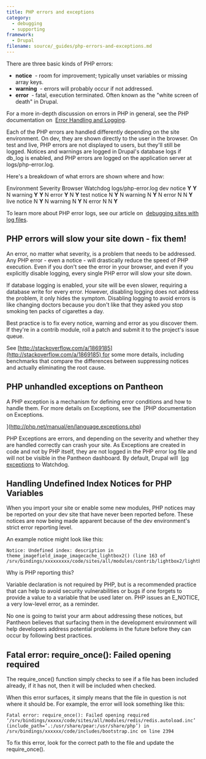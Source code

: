 ```yaml
---
title: PHP errors and exceptions
category:
  - debugging
  - supporting
framework:
  - Drupal
filename: source/_guides/php-errors-and-exceptions.md
---
```


There are three basic kinds of PHP errors:

- **notice**  - room for improvement; typically unset variables or missing array keys.
- **warning**  - errors will probably occur if not addressed.
- **error**  - fatal, execution terminated. Often known as the "white screen of death" in Drupal.

For a more in-depth discussion on errors in PHP in general, see the PHP documentation on  [Error Handling and Logging](http://www.php.net/manual/en/book.errorfunc.php).

Each of the PHP errors are handled differently depending on the site environment. On dev, they are shown directly to the user in the browser. On test and live, PHP errors are not displayed to users, but they'll still be logged. Notices and warnings are logged in Drupal's database logs if db\_log is enabled, and PHP errors are logged on the application server at logs/php-error.log.

Here's a breakdown of what errors are shown where and how:

<thead>
		<tr>
			<th>Environment</th>
			<th>Severity</th>
			<th>Browser</th>
			<th>Watchdog</th>
			<th>logs/php-error.log</th>
		</tr>
	</thead><tbody>
		<tr>
			<td align="center" rowspan="3" style="vertical-align:middle;">dev</td>
			<td align="center">notice</td>
			<td align="center"><strong>Y</strong></td>
			<td align="center"><strong>Y</strong></td>
			<td align="center">N</td>
		</tr>
		<tr>
			<td align="center">warning</td>
			<td align="center"><strong>Y</strong></td>
			<td align="center"><strong>Y</strong></td>
			<td align="center">N</td>
		</tr>
		<tr>
			<td align="center" style="border-bottom:1px solid black;">error</td>
			<td align="center" style="border-bottom:1px solid black;"><strong>Y</strong></td>
			<td align="center" style="border-bottom:1px solid black;">N</td>
			<td align="center" style="border-bottom:1px solid black;"><strong>Y</strong></td>
		</tr>
		<tr>
			<td align="center" rowspan="3" style="vertical-align:middle;">test</td>
			<td align="center">notice</td>
			<td align="center">N</td>
			<td align="center"><strong>Y</strong></td>
			<td align="center">N</td>
		</tr>
		<tr>
			<td align="center">warning</td>
			<td align="center">N</td>
			<td align="center"><strong>Y</strong></td>
			<td align="center">N</td>
		</tr>
		<tr>
			<td align="center" style="border-bottom:1px solid black;">error</td>
			<td align="center" style="border-bottom:1px solid black;">N</td>
			<td align="center" style="border-bottom:1px solid black;">N</td>
			<td align="center" style="border-bottom:1px solid black;"><strong>Y</strong></td>
		</tr>
		<tr>
			<td align="center" rowspan="3" style="vertical-align:middle;">live</td>
			<td align="center">notice</td>
			<td align="center">N</td>
			<td align="center"><strong>Y</strong></td>
			<td align="center">N</td>
		</tr>
		<tr>
			<td align="center">warning</td>
			<td align="center">N</td>
			<td align="center"><strong>Y</strong></td>
			<td align="center">N</td>
		</tr>
		<tr>
			<td align="center">error</td>
			<td align="center">N</td>
			<td align="center">N</td>
			<td align="center"><strong>Y</strong></td>
		</tr>
	</tbody>

To learn more about PHP error logs, see our article on  [debugging sites with log files](/documentation/advanced-topics/debugging-sites-with-log-files/-debugging-sites-with-log-files).

## PHP errors will slow your site down - fix them!

An error, no matter what severity, is a problem that needs to be addressed. Any PHP error - even a notice - will drastically reduce the speed of PHP execution. Even if you don't see the error in your browser, and even if you explicitly disable logging, every single PHP error will slow your site down.  


If database logging is enabled, your site will be even slower, requiring a database write for every error. However, disabling logging does not address the problem, it only hides the symptom. Disabling logging to avoid errors is like changing doctors because you don't like that they asked you stop smoking ten packs of cigarettes a day.  


Best practice is to fix every notice, warning and error as you discover them. If they're in a contrib module, roll a patch and submit it to the project's issue queue.  


See [http://stackoverflow.com/a/1869185](http://stackoverflow.com/a/1869185) for some more details, including benchmarks that compare the differences between suppressing notices and actually eliminating the root cause.

## PHP unhandled exceptions on Pantheon

​A PHP exception is a mechanism for defining error conditions and how to handle them. For more details on Exceptions, see the  [PHP documentation on Exceptions.  
​](http://php.net/manual/en/language.exceptions.php)  
PHP Exceptions are errors, and depending on the severity and whether they are handled correctly can crash your site. As Exceptions are created in code and not by PHP itself, they are not logged in the PHP error log file and will not be visible in the Pantheon dashboard. By default, Drupal will  [log exceptions](https://api.drupal.org/api/drupal/includes%21bootstrap.inc/function/watchdog_exception/7) to Watchdog.

## Handling Undefined Index Notices for PHP Variables

When you import your site or enable some new modules, PHP notices may be reported on your dev site that have never been reported before. These notices are now being made apparent because of the dev environment's strict error reporting level.

An example notice might look like this:

    Notice: Undefined index: description in theme_imagefield_image_imagecache_lightbox2() (line 163 of /srv/bindings/xxxxxxxxx/code/sites/all/modules/contrib/lightbox2/lightbox2.formatter.inc)..

Why is PHP reporting this?

Variable declaration is not required by PHP, but is a recommended practice that can help to avoid security vulnerabilities or bugs if one forgets to provide a value to a variable that be used later on. PHP issues an E\_NOTICE, a very low-level error, as a reminder.

No one is going to twist your arm about addressing these notices, but Pantheon believes that surfacing them in the development environment will help developers address potential problems in the future before they can occur by following best practices.

## Fatal error: require\_once(): Failed opening required

The require\_once() function simply checks to see if a file has been included already, if it has not, then it will be included when checked.

When this error surfaces, it simply means that the file in question is not where it should be. For example, the error will look something like this:

    Fatal error: require_once(): Failed opening required ‘/srv/bindings/xxxxx/code/sites/all/modules/redis/redis.autoload.inc’ (include_path=‘.:/usr/share/pear:/usr/share/php’) in /srv/bindings/xxxxxx/code/includes/bootstrap.inc on line 2394

To fix this error, look for the correct path to the file and update the require\_once().
